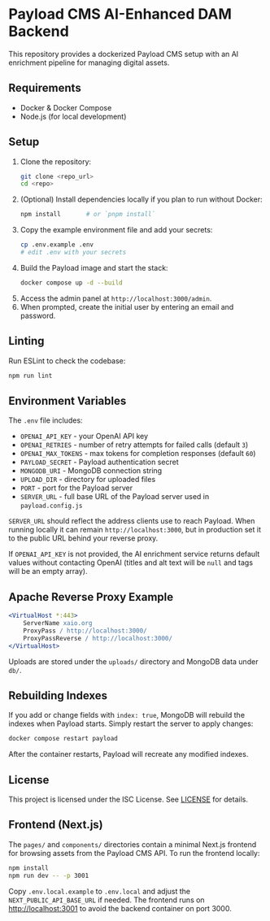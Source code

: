 # Payload CMS AI-Enhanced DAM Backend

This repository provides a dockerized Payload CMS setup with an AI enrichment pipeline for managing digital assets.

## Requirements
- Docker & Docker Compose
- Node.js (for local development)

## Setup
1. Clone the repository:
   ```bash
   git clone <repo_url>
   cd <repo>
   ```
2. (Optional) Install dependencies locally if you plan to run without Docker:
   ```bash
   npm install       # or `pnpm install`
   ```
3. Copy the example environment file and add your secrets:
   ```bash
   cp .env.example .env
   # edit .env with your secrets
   ```
4. Build the Payload image and start the stack:
   ```bash
   docker compose up -d --build
   ```
5. Access the admin panel at `http://localhost:3000/admin`.
6. When prompted, create the initial user by entering an email and password.

## Linting

Run ESLint to check the codebase:

```bash
npm run lint
```

## Environment Variables

The `.env` file includes:

- `OPENAI_API_KEY` - your OpenAI API key
- `OPENAI_RETRIES` - number of retry attempts for failed calls (default `3`)
- `OPENAI_MAX_TOKENS` - max tokens for completion responses (default `60`)
- `PAYLOAD_SECRET` - Payload authentication secret
- `MONGODB_URI` - MongoDB connection string
- `UPLOAD_DIR` - directory for uploaded files
- `PORT` - port for the Payload server
- `SERVER_URL` - full base URL of the Payload server used in `payload.config.js`

`SERVER_URL` should reflect the address clients use to reach Payload. When
running locally it can remain `http://localhost:3000`, but in production set it
to the public URL behind your reverse proxy.

If `OPENAI_API_KEY` is not provided, the AI enrichment service returns default values without contacting OpenAI (titles and alt text will be `null` and tags will be an empty array).

## Apache Reverse Proxy Example
```apache
<VirtualHost *:443>
    ServerName xaio.org
    ProxyPass / http://localhost:3000/
    ProxyPassReverse / http://localhost:3000/
</VirtualHost>
```

Uploads are stored under the `uploads/` directory and MongoDB data under `db/`.

## Rebuilding Indexes

If you add or change fields with `index: true`, MongoDB will rebuild the indexes
when Payload starts. Simply restart the server to apply changes:

```bash
docker compose restart payload
```

After the container restarts, Payload will recreate any modified indexes.

## License

This project is licensed under the ISC License. See [LICENSE](LICENSE) for details.

## Frontend (Next.js)

The `pages/` and `components/` directories contain a minimal Next.js frontend
for browsing assets from the Payload CMS API. To run the frontend locally:

```bash
npm install
npm run dev -- -p 3001
```

Copy `.env.local.example` to `.env.local` and adjust the `NEXT_PUBLIC_API_BASE_URL`
if needed. The frontend runs on <http://localhost:3001> to avoid the backend
container on port 3000.

